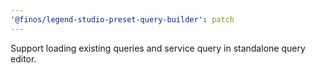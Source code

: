 ```yaml
---
'@finos/legend-studio-preset-query-builder': patch
---
```


Support loading existing queries and service query in standalone query editor.
